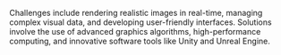Challenges include rendering realistic images in real-time, managing complex visual data, and developing user-friendly interfaces. Solutions involve the use of advanced graphics algorithms, high-performance computing, and innovative software tools like Unity and Unreal Engine.